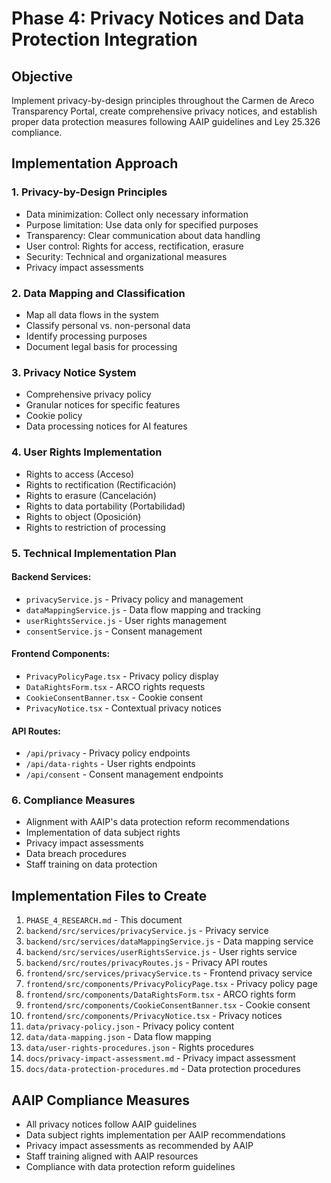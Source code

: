 # Phase 4: Privacy Notices and Data Protection Integration

## Objective
Implement privacy-by-design principles throughout the Carmen de Areco Transparency Portal, create comprehensive privacy notices, and establish proper data protection measures following AAIP guidelines and Ley 25.326 compliance.

## Implementation Approach

### 1. Privacy-by-Design Principles
- Data minimization: Collect only necessary information
- Purpose limitation: Use data only for specified purposes
- Transparency: Clear communication about data handling
- User control: Rights for access, rectification, erasure
- Security: Technical and organizational measures
- Privacy impact assessments

### 2. Data Mapping and Classification
- Map all data flows in the system
- Classify personal vs. non-personal data
- Identify processing purposes
- Document legal basis for processing

### 3. Privacy Notice System
- Comprehensive privacy policy
- Granular notices for specific features
- Cookie policy
- Data processing notices for AI features

### 4. User Rights Implementation
- Rights to access (Acceso)
- Rights to rectification (Rectificación) 
- Rights to erasure (Cancelación)
- Rights to data portability (Portabilidad)
- Rights to object (Oposición)
- Rights to restriction of processing

### 5. Technical Implementation Plan

#### Backend Services:
- `privacyService.js` - Privacy policy and management
- `dataMappingService.js` - Data flow mapping and tracking
- `userRightsService.js` - User rights management
- `consentService.js` - Consent management

#### Frontend Components:
- `PrivacyPolicyPage.tsx` - Privacy policy display
- `DataRightsForm.tsx` - ARCO rights requests
- `CookieConsentBanner.tsx` - Cookie consent
- `PrivacyNotice.tsx` - Contextual privacy notices

#### API Routes:
- `/api/privacy` - Privacy policy endpoints
- `/api/data-rights` - User rights endpoints
- `/api/consent` - Consent management endpoints

### 6. Compliance Measures
- Alignment with AAIP's data protection reform recommendations
- Implementation of data subject rights
- Privacy impact assessments
- Data breach procedures
- Staff training on data protection

## Implementation Files to Create

1. `PHASE_4_RESEARCH.md` - This document
2. `backend/src/services/privacyService.js` - Privacy service
3. `backend/src/services/dataMappingService.js` - Data mapping service
4. `backend/src/services/userRightsService.js` - User rights service
5. `backend/src/routes/privacyRoutes.js` - Privacy API routes
6. `frontend/src/services/privacyService.ts` - Frontend privacy service
7. `frontend/src/components/PrivacyPolicyPage.tsx` - Privacy policy page
8. `frontend/src/components/DataRightsForm.tsx` - ARCO rights form
9. `frontend/src/components/CookieConsentBanner.tsx` - Cookie consent
10. `frontend/src/components/PrivacyNotice.tsx` - Privacy notices
11. `data/privacy-policy.json` - Privacy policy content
12. `data/data-mapping.json` - Data flow mapping
13. `data/user-rights-procedures.json` - Rights procedures
14. `docs/privacy-impact-assessment.md` - Privacy impact assessment
15. `docs/data-protection-procedures.md` - Data protection procedures

## AAIP Compliance Measures
- All privacy notices follow AAIP guidelines
- Data subject rights implementation per AAIP recommendations
- Privacy impact assessments as recommended by AAIP
- Staff training aligned with AAIP resources
- Compliance with data protection reform guidelines